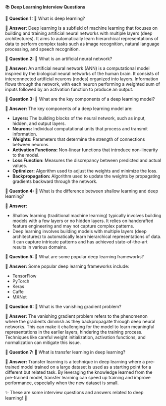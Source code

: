 📚 **Deep Learning Interview Questions**

🔹 **Question 1:**
🤔 What is deep learning?

📝 **Answer:**
Deep learning is a subfield of machine learning that focuses on building and training artificial neural networks with multiple layers (deep architectures). It aims to automatically learn hierarchical representations of data to perform complex tasks such as image recognition, natural language processing, and speech recognition.

🔹 **Question 2:**
🤔 What is an artificial neural network?

📝 **Answer:**
An artificial neural network (ANN) is a computational model inspired by the biological neural networks of the human brain. It consists of interconnected artificial neurons (nodes) organized into layers. Information flows through the network, with each neuron performing a weighted sum of inputs followed by an activation function to produce an output.

🔹 **Question 3:**
🤔 What are the key components of a deep learning model?

📝 **Answer:**
The key components of a deep learning model are:
- **Layers:** The building blocks of the neural network, such as input, hidden, and output layers.
- **Neurons:** Individual computational units that process and transmit information.
- **Weights:** Parameters that determine the strength of connections between neurons.
- **Activation Functions:** Non-linear functions that introduce non-linearity to the model.
- **Loss Function:** Measures the discrepancy between predicted and actual values.
- **Optimizer:** Algorithm used to adjust the weights and minimize the loss.
- **Backpropagation:** Algorithm used to update the weights by propagating gradients backward through the network.

🔹 **Question 4:**
🤔 What is the difference between shallow learning and deep learning?

📝 **Answer:**
- Shallow learning (traditional machine learning) typically involves building models with a few layers or no hidden layers. It relies on handcrafted feature engineering and may not capture complex patterns.
- Deep learning involves building models with multiple layers (deep architectures) to automatically learn hierarchical representations of data. It can capture intricate patterns and has achieved state-of-the-art results in various domains.

🔹 **Question 5:**
🤔 What are some popular deep learning frameworks?

📝 **Answer:**
Some popular deep learning frameworks include:
- TensorFlow
- PyTorch
- Keras
- Caffe
- MXNet

🔹 **Question 6:**
🤔 What is the vanishing gradient problem?

📝 **Answer:**
The vanishing gradient problem refers to the phenomenon where the gradients diminish as they backpropagate through deep neural networks. This can make it challenging for the model to learn meaningful representations in the earlier layers, hindering the training process. Techniques like careful weight initialization, activation functions, and normalization can mitigate this issue.

🔹 **Question 7:**
🤔 What is transfer learning in deep learning?

📝 **Answer:**
Transfer learning is a technique in deep learning where a pre-trained model trained on a large dataset is used as a starting point for a different but related task. By leveraging the knowledge learned from the pre-trained model, transfer learning can speed up training and improve performance, especially when the new dataset is small.

✨ These are some interview questions and answers related to deep learning! 🎉
